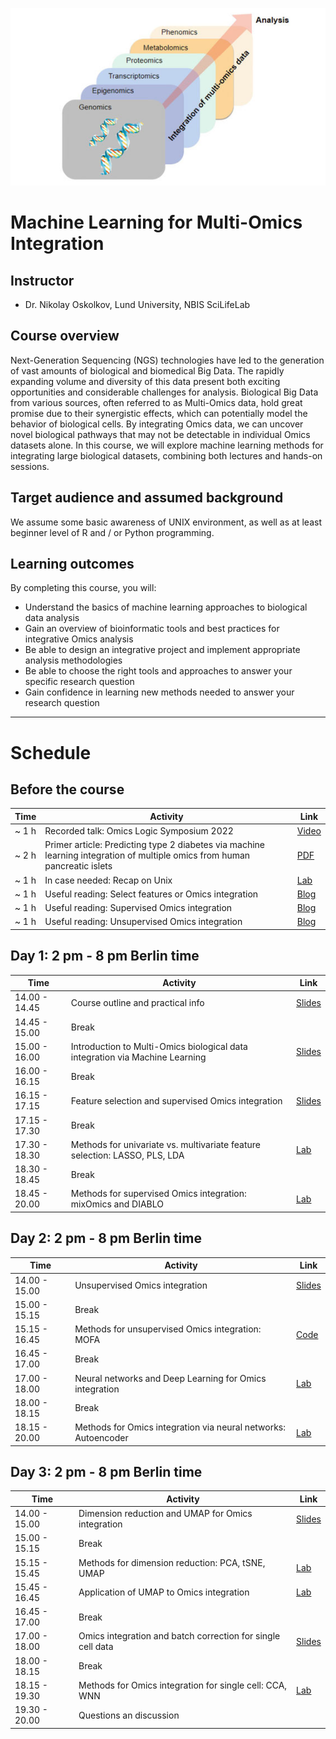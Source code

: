 ![](course_logo.jpg)

# Machine Learning for Multi-Omics Integration

## Instructor

- Dr. Nikolay Oskolkov, Lund University, NBIS SciLifeLab

## Course overview
Next-Generation Sequencing (NGS) technologies have led to the generation of vast amounts of biological and biomedical Big Data. The rapidly expanding volume and diversity of this data present both exciting opportunities and considerable challenges for analysis. Biological Big Data from various sources, often referred to as Multi-Omics data, hold great promise due to their synergistic effects, which can potentially model the behavior of biological cells. By integrating Omics data, we can uncover novel biological pathways that may not be detectable in individual Omics datasets alone. In this course, we will explore machine learning methods for integrating large biological datasets, combining both lectures and hands-on sessions.

## Target audience and assumed background
We assume some basic awareness of UNIX environment, as well as at least beginner level of R and / or Python programming.

## Learning outcomes
By completing this course, you will:

- Understand the basics of machine learning approaches to biological data analysis
- Gain an overview of bioinformatic tools and best practices for integrative Omics analysis
- Be able to design an integrative project and implement appropriate analysis methodologies
- Be able to choose the right tools and approaches to answer your specific research question
- Gain confidence in learning new methods needed to answer your research question

---

# Schedule

## Before the course

| Time   | Activity                                                          | Link                                                                                                                                                    |
|--------|-------------------------------------------------------------------|---------------------------------------------------------------------------------------------------------------------------------------------------------|
| ~ 1 h  | Recorded talk: Omics Logic Symposium 2022                                                                                 | [Video](https://www.youtube.com/watch?v=Jrz6t3fbOCw)                                            |
| ~ 2 h  | Primer article: Predicting type 2 diabetes via machine learning integration of multiple omics from human pancreatic islets| [PDF](articles/Multi_Omics_T2D_ScientificReports2024.pdf)                                       |
| ~ 1 h  | In case needed: Recap on Unix                                                                                             | [Lab](command-line-basics.md)                                                                  |
| ~ 1 h  | Useful reading: Select features or Omics integration                                                                      | [Blog](https://towardsdatascience.com/select-features-for-omics-integration-511390b7e7fd)       |
| ~ 1 h  | Useful reading: Supervised Omics integration                                                                              | [Blog](https://towardsdatascience.com/supervised-omics-integration-2158e1a6d23f)                |
| ~ 1 h  | Useful reading: Unsupervised Omics integration                                                                            | [Blog](https://towardsdatascience.com/unsupervised-omics-integration-688bf8fa49bf)              |



## Day 1: 2 pm - 8 pm Berlin time

| Time           | Activity                                                                                   | Link                                                                           |
|----------------|--------------------------------------------------------------------------------------------|--------------------------------------------------------------------------------|
| 14.00 - 14.45  | Course outline and practical info                                                          | [Slides](slides/course-outline-and-practical-info.pdf)                         |
| 14.45 - 15.00  | Break                                                                                      |                                                                                |
| 15.00 - 16.00  | Introduction to Multi-Omics biological data integration via Machine Learning               | [Slides](slides/MachineLearningOmicsIntegration_Oskolkov.pdf)                  |
| 16.00 - 16.15  | Break                                                                                      |                                                                                |
| 16.15 - 17.15  | Feature selection and supervised Omics integration                                         | [Slides](slides/SupervisedOmicsIntegration_Oskolkov.pdf)                       |
| 17.15 - 17.30  | Break                                                                                      |                                                                                |
| 17.30 - 18.30  | Methods for univariate vs. multivariate feature selection: LASSO, PLS, LDA                 | [Lab](practicals/OmicsIntegration_FeatureSelection.html)                      |
| 18.30 - 18.45  | Break                                                                                      |                                                                                |
| 18.45 - 20.00  | Methods for supervised Omics integration: mixOmics and DIABLO                              | [Lab](practicals/supervised_omics_integr_CLL.html)                            |


## Day 2: 2 pm - 8 pm Berlin time

| Time           | Activity                                                                                   | Link                                                                           |
|----------------|--------------------------------------------------------------------------------------------|--------------------------------------------------------------------------------|
| 14.00 - 15.00  | Unsupervised Omics integration                                                             | [Slides](slides/UnsupervisedOmicsIntegration_Oskolkov.pdf)                     |
| 15.00 - 15.15  | Break                                                                                      |                                                                                |
| 15.15 - 16.45  | Methods for unsupervised Omics integration: MOFA                                           | [Code](practicals/UnsupervisedOMICsIntegration_MOFA2.html)                     |
| 16.45 - 17.00  | Break                                                                                      |                                                                                |
| 17.00 - 18.00  | Neural networks and Deep Learning for Omics integration                                    | [Lab](slides/DeepLearningOmicsIntegration_Oskolkov.pdf)                     |
| 18.00 - 18.15  | Break                                                                                      |                                                                                |
| 18.15 - 20.00  | Methods for Omics integration via neural networks: Autoencoder                             | [Lab](practicals/DeepLearningDataIntegration.html)                            |


## Day 3: 2 pm - 8 pm Berlin time

| Time           | Activity                                                                                   | Link                                                                           |
|----------------|--------------------------------------------------------------------------------------------|--------------------------------------------------------------------------------|
| 14.00 - 15.00  | Dimension reduction and UMAP for Omics integration                                         | [Slides](slides/DimensionReduction_Oskolkov.pdf)                               |
| 15.00 - 15.15  | Break                                                                                      |                                                                                |
| 15.15 - 15.45  | Methods for dimension reduction: PCA, tSNE, UMAP                                           | [Lab](practicals/OmicsIntegration_DimensionReduction.html)                    |
| 15.45 - 16.45  | Application of UMAP to Omics integration                                                   | [Lab](practicals/UMAP_DataIntegration.html)                                   |
| 16.45 - 17.00  | Break                                                                                      |                                                                                |
| 17.00 - 18.00  | Omics integration and batch correction for single cell data                                | [Slides](slides/Single_Cell_Integration_Oskolkov.pdf)                     |
| 18.00 - 18.15  | Break                                                                                      |                                                                                |
| 18.15 - 19.30  | Methods for Omics integration for single cell: CCA, WNN                                    | [Lab](practicals/SingleCell_OmicsIntegration.html)                            |
| 19.30 - 20.00  | Questions an discussion                                                                    |                                                                                |


